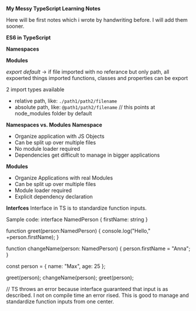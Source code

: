 **My Messy TypeScript Learning Notes**

  Here will be first notes which i wrote by handwriting before. I will add them sooner.
  
  **ES6 in TypeScript**
  
  **Namespaces**
  
  
  
  **Modules**
  
  *export default* -> if file imported with no referance but only path, all expoerted things imported
  functions, classes and properties can be export
  
  
  2 import types available
  
  - relative path, like: ``./path1/path2/filename``
  - absolute path, like: ``@path1/path2/filename`` // this points at node_modules folder by default


**Namespaces vs. Modules**
**Namespace**
- Organize application with JS Objects
- Can be split up over multiple files
- No module loader required
- Dependencies get difficult to manage in bigger applications

**Modules**
- Organize Applications with real Modules
- Can be split up over multiple files
- Module loader required
- Explicit dependency declaration


**Interfces**
Interface in TS is to standardize function inputs. 

Sample code:
  interface NamedPerson {
    firstName: string
  }
  
  function greet(person:NamedPerson) {
    console.log("Hello," +person.firstName);
  }
  
  function changeName(person: NamedPerson) {
    person.firstName = "Anna";
  }
  
  const person = {
    name: "Max",
    age: 25
  };
  
  greet(person);
  changeName(person);
  greet(person);
  
  // TS throws an error because interface guaranteed that input is as described. I not on compile time an error rised. This is good to manage and standardize function inputs from one center.
  
  

